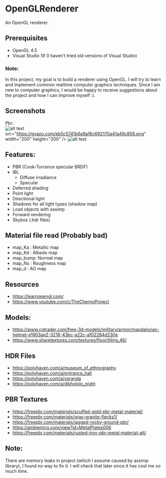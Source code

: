 # OpenGLRenderer
An OpenGL renderer.

## Prerequisites
- OpenGL 4.5
- Visual Studio 19 (I haven't tried old versions of Visual Studio)

### Note:
In this project, my goal is to build a renderer using OpenGL. I will try to learn and implement common realtime computer graphics techniques.
Since I am new to computer graphics, I would be happy to receive suggestions about the project and how I can improve myself :).

## Screenshots
Pbr:  
![alt text](https://github.com/Osman-Fatih-Cakir/OpenGLRenderer/tree/master/Outputs/pbr1.gif)  
src="https://gyazo.com/eb5c5741b6a9a16c692170a41a49c858.png" width="200" height="200" />
![alt text](https://github.com/Osman-Fatih-Cakir/OpenGLRenderer/tree/master/Outputs/pbr2.gif)  

## Features:
- PBR (Cook-Torrance specular BRDF)
- IBL
	- Diffuse irradiance
	- Specular
- Deferred shading
- Point light
- Directional light
- Shadows for all light types (shadow map)
- Load objects with assimp
- Forward rendering
- Skybox (.hdr files)

## Material file read (Probably bad)
- map_Ka	: Metallic map
- map_Kd	: Albedo map
- map_bump: Normal map
- map_Ns 	: Roughness map
- map_d 	: AO map

## Resources
- https://learnopengl.com/
- https://www.youtube.com/c/TheChernoProject
## Models:
- https://www.cgtrader.com/free-3d-models/military/armor/mandalorian-helmet-e1903ae2-3218-43bc-a22c-a102284d230e
- https://www.sharetextures.com/textures/floor/tiling_46/
## HDR Files
- https://polyhaven.com/a/museum_of_ethnography
- https://polyhaven.com/a/entrance_hall
- https://polyhaven.com/a/veranda
- https://polyhaven.com/a/dikhololo_night
## PBR Textures
- https://freepbr.com/materials/scuffed-gold-pbr-metal-material/
- https://freepbr.com/materials/gray-granite-flecks1/
- https://freepbr.com/materials/jagged-rocky-ground-pbr/
- https://ambientcg.com/view?id=MetalPlates006
- https://freepbr.com/materials/rusted-iron-pbr-metal-material-alt/

## Note:
There are memory leaks in project (which I assume caused by assimp library), I found no way to fix it. I will check that later since it has cost me so much time.
